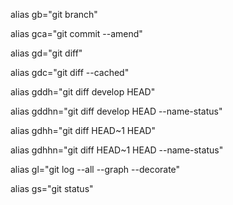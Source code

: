 alias gb="git branch"

alias gca="git commit --amend"

alias gd="git diff"

alias gdc="git diff --cached"

alias gddh="git diff develop HEAD"

alias gddhn="git diff develop HEAD --name-status"

alias gdhh="git diff HEAD~1 HEAD"

alias gdhhn="git diff HEAD~1 HEAD --name-status"

alias gl="git log --all --graph --decorate"

alias gs="git status"

